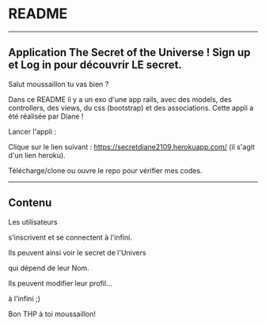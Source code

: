 # README

--------------------------------------------------------------------------------------
Application The Secret of the Universe ! Sign up et Log in pour découvrir LE secret.
--------------------------------------------------------------------------------------

Salut moussaillon tu vas bien ? 

Dans ce README il y a un exo d'une app rails, avec des models, des controllers, des views, du css (bootstrap) et des associations. Cette appli a été réalisée par Diane !

Lancer l'appli : 

Clique sur le lien suivant : https://secretdiane2109.herokuapp.com/ (il s'agit d'un lien heroku).

Télécharge/clone ou ouvre le repo pour vérifier mes codes.

----------------------------------------------------------------------------------------
Contenu
----------------------------------------------------------------------------------------


Les utilisateurs

s'inscrivent et se connectent à l'infini.

Ils peuvent ainsi voir le secret de l'Univers

qui dépend de leur Nom.

Ils peuvent modifier leur profil...

à l'infini ;)

Bon THP à toi moussaillon!
